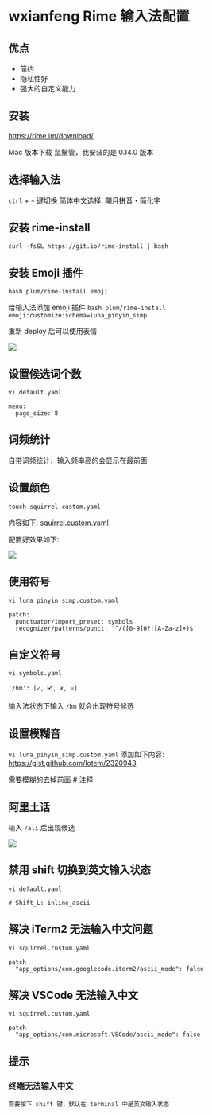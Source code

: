 wxianfeng Rime 输入法配置
====

## 优点
* 简约
* 隐私性好
* 强大的自定义能力

## 安装
https://rime.im/download/

Mac 版本下载 鼠鬚管，我安装的是 0.14.0 版本

## 选择输入法
`ctrl` + `~` 键切换
简体中文选择: 朙月拼音・简化字

## 安装 rime-install
`curl -fsSL https://git.io/rime-install | bash`

## 安装 Emoji 插件
`bash plum/rime-install emoji`

给输入法添加 emoji 插件
`bash plum/rime-install emoji:customize:schema=luna_pinyin_simp`

重新 deploy 后可以使用表情

  ![](http://wxianfeng.com/files/rime_emoji.png)

## 设置候选词个数
`vi default.yaml`
```
menu:
  page_size: 8
```

## 词频统计
自带词频统计，输入频率高的会显示在最前面

## 设置颜色
`touch squirrel.custom.yaml`

内容如下:
  [squirrel.custom.yaml](./squirrel.custom.yaml)

配置好效果如下:

  ![](http://wxianfeng.com/files/rime_color.png)

## 使用符号
`vi luna_pinyin_simp.custom.yaml`
```
patch:
  punctuator/import_preset: symbols
  recognizer/patterns/punct: '^/([0-9]0?|[A-Za-z]+)$’
```

## 自定义符号
`vi symbols.yaml`
```
'/hm': [✓, 🗹, ✗, ☒]
```

输入法状态下输入 `/hm` 就会出现符号候选

## 设置模糊音
`vi luna_pinyin_simp.custom.yaml`
添加如下内容:
https://gist.github.com/lotem/2320943

需要模糊的去掉前面 # 注释

## 阿里土话
输入 `/ali` 后出现候选

  ![](http://wxianfeng.com/files/rime_ali.png)

## 禁用 shift 切换到英文输入状态
`vi default.yaml`
```
# Shift_L: inline_ascii
```

## 解决 iTerm2 无法输入中文问题
`vi squirrel.custom.yaml`
```
patch
  "app_options/com.googlecode.iterm2/ascii_mode": false
```

## 解决 VSCode 无法输入中文
`vi squirrel.custom.yaml`
```
patch
  "app_options/com.microsoft.VSCode/ascii_mode": false
```



## 提示
### 终端无法输入中文
    需要按下 shift 键，默认在 terminal 中是英文输入状态
